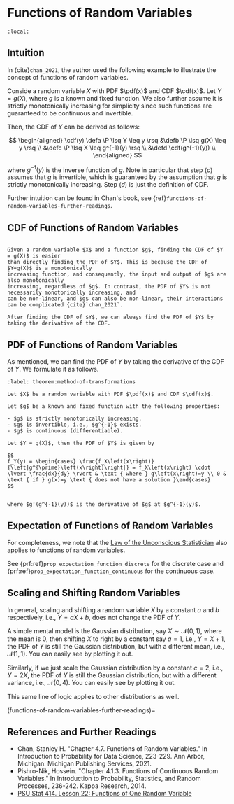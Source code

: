 # Functions of Random Variables

```{contents}
:local:
```

## Intuition

In {cite}`chan_2021`, the author used the following example to illustrate the
concept of functions of random variables.

Conside a random variable $X$ with PDF $\pdf(x)$ and CDF $\cdf(x)$. Let
$Y = g(X)$, where $g$ is a known and fixed function. We also further assume it
is strictly monotonically increasing for simplicity since such functions are
guaranteed to be continuous and invertible.

Then, the CDF of $Y$ can be derived as follows:

$$
\begin{aligned}
\cdf(y) \defa \P \lsq Y \leq y \rsq &\defb \P \lsq g(X) \leq y \rsq \\
                                    &\defc \P \lsq X \leq g^{-1}(y) \rsq \\
                                    &\defd \cdf(g^{-1}(y)) \\
\end{aligned}
$$

where $g^{-1}(y)$ is the inverse function of $g$. Note in particular that step
$(c)$ assumes that $g$ is invertible, which is guaranteed by the assumption that
$g$ is strictly monotonically increasing. Step $(d)$ is just the definition of
CDF.

Further intuition can be found in Chan's book, see
{ref}`functions-of-random-variables-further-readings`.

## CDF of Functions of Random Variables

```{prf:remark} Finding CDF is easier

Given a random variable $X$ and a function $g$, finding the CDF of $Y = g(X)$ is easier
than directly finding the PDF of $Y$. This is because the CDF of $Y=g(X)$ is a monotonically
increasing function, and consequently, the input and output of $g$ are also monotonically
increasing, regardless of $g$. In contrast, the PDF of $Y$ is not necessarily monotonically increasing, and
can be non-linear, and $g$ can also be non-linear, their interactions can be complicated {cite}`chan_2021`.

After finding the CDF of $Y$, we can always find the PDF of $Y$ by taking the derivative of the CDF.
```

## PDF of Functions of Random Variables

As mentioned, we can find the PDF of $Y$ by taking the derivative of the CDF of
$Y$. We formulate it as follows.

```{prf:theorem} The Method of Transformations
:label: theorem:method-of-transformations

Let $X$ be a random variable with PDF $\pdf(x)$ and CDF $\cdf(x)$.

Let $g$ be a known and fixed function with the following properties:

- $g$ is strictly monotonically increasing.
- $g$ is invertible, i.e., $g^{-1}$ exists.
- $g$ is continuous (differentiable).

Let $Y = g(X)$, then the PDF of $Y$ is given by

$$
f_Y(y) = \begin{cases} \frac{f_X\left(x\right)}{\left|g^{\prime}\left(x\right)\right|} = f_X\left(x\right) \cdot \lvert \frac{dx}{dy} \rvert & \text { where } g\left(x\right)=y \\ 0 & \text { if } g(x)=y \text { does not have a solution }\end{cases}
$$


where $g'(g^{-1}(y))$ is the derivative of $g$ at $g^{-1}(y)$.
```

## Expectation of Functions of Random Variables

For completeness, we note that the
[Law of the Unconscious Statistician](https://en.wikipedia.org/wiki/Law_of_the_unconscious_statistician)
also applies to functions of random variables.

See {prf:ref}`prop_expectation_function_discrete` for the discrete case and
{prf:ref}`prop_expectation_function_continuous` for the continuous case.

## Scaling and Shifting Random Variables

In general, scaling and shifting a random variable $X$ by a constant $a$ and $b$
respectively, i.e., $Y = aX + b$, does not change the PDF of $Y$.

A simple mental model is the Gaussian distribution, say
$X \sim \mathcal{N}(0, 1)$, where the mean is $0$, then shifting $X$ to right by
a constant say $a=1$, i.e., $Y = X + 1$, the PDF of $Y$ is still the Gaussian
distribution, but with a different mean, i.e., $\mathcal{N}(1, 1)$. You can
easily see by plotting it out.

Similarly, if we just scale the Gaussian distribution by a constant $c=2$, i.e.,
$Y = 2X$, the PDF of $Y$ is still the Gaussian distribution, but with a
different variance, i.e., $\mathcal{N}(0, 4)$. You can easily see by plotting it
out.

This same line of logic applies to other distributions as well.

(functions-of-random-variables-further-readings)=

## References and Further Readings

-   Chan, Stanley H. "Chapter 4.7. Functions of Random Variables." In
    Introduction to Probability for Data Science, 223-229. Ann Arbor, Michigan:
    Michigan Publishing Services, 2021.
-   Pishro-Nik, Hossein. "Chapter 4.1.3. Functions of Continuous Random
    Variables." In Introduction to Probability, Statistics, and Random
    Processes, 236-242. Kappa Research, 2014.
-   [PSU Stat 414. Lesson 22: Functions of One Random Variable](https://online.stat.psu.edu/stat414/lesson/22)
